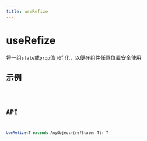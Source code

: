 ```yaml
---
title: useRefize
---
```


# useRefize

将一组`state`或`prop`值 ref 化，以便在组件任意位置安全使用

## 示例

<code src="./useRefize.demo.tsx" />

## API

```ts
UseRefize<T extends AnyObject>(refState: T): T
```
